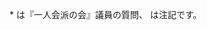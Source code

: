 <p class="toc-note">* <i class="fa fa-star" aria-hidden="true"></i> は『一人会派の会』議員の質問、<i class="fa fa-exclamation-circle" aria-hidden="true"></i> は注記です。</p>
